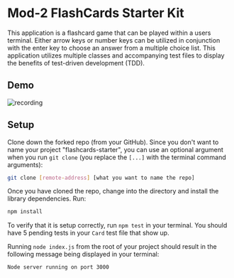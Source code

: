 # Mod-2 FlashCards Starter Kit

This application is a flashcard game that can be played within a users terminal. Either arrow keys or number keys can be utilized in conjunction with the enter key to choose an answer from a multiple choice list. This application utilizes multiple classes and accompanying test files to display the benefits of test-driven development (TDD).

## Demo

![recording](https://user-images.githubusercontent.com/68795578/131052933-3961e31a-0d7b-4005-8d84-54162708653b.gif)


## Setup

Clone down the forked repo (from your GitHub). Since you don't want to name your project "flashcards-starter", you can use an optional argument when you run `git clone` (you replace the `[...]` with the terminal command arguments):

```bash
git clone [remote-address] [what you want to name the repo]
```

Once you have cloned the repo, change into the directory and install the library dependencies. Run:

```bash
npm install
```

To verify that it is setup correctly, run `npm test` in your terminal. You should have 5 pending tests in your `Card` test file that show up.

Running `node index.js` from the root of your project should result in the following message being displayed in your terminal: 

```bash
Node server running on port 3000
```


